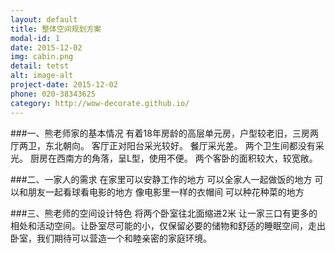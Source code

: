 ```yaml
---
layout: default
title: 整体空间规划方案
modal-id: 1
date: 2015-12-02
img: cabin.png
detail: tetst 
alt: image-alt
project-date: 2015-12-02
phone: 020-38343625
category: http://wow-decorate.github.io/
---
```


###一、熊老师家的基本情况
有着18年房龄的高层单元房，户型较老旧，三房两厅两卫，东北朝向。
客厅正对阳台采光较好。
餐厅采光差。
两个卫生间都没有采光。
厨房在西南方的角落，呈L型，使用不便。
两个客卧的面积较大，较宽敞。

###二、一家人的需求
在家里可以安静工作的地方
可以全家人一起做饭的地方
可以和朋友一起看球看电影的地方
像电影里一样的衣帽间
可以种花种菜的地方

###三、熊老师的空间设计特色
将两个卧室往北面缩进2米 让一家三口有更多的相处和活动空间。让卧室尽可能的小，仅保留必要的储物和舒适的睡眠空间，走出卧室，我们期待可以营造一个和睦亲密的家庭环境。


